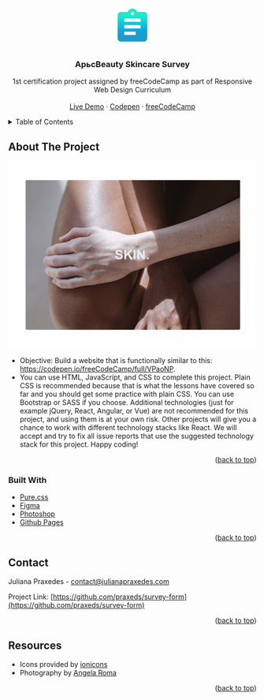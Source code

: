 <div id="top"></div>
<!-- PROJECT LOGO -->
<br />
<div align="center">
  <a href="https://github.com/othneildrew/Best-README-Template">
    <img src="assets/assignment_black_24dp.png" alt="Logo" width="80" height="80">
  </a>

  <h3 align="center">AрьсBeauty Skincare Survey</h3>

  <p align="center">
    1st certification project assigned by freeCodeCamp as part of Responsive Web Design Curriculum
    <br />
    <br />
    <a href="https://praxeds.github.io/survey-form/">Live Demo</a>
    ·
    <a href="https://codepen.io/praxeds/pen/VwXLxxv">Codepen</a>
    ·
    <a href="https://www.freecodecamp.org/">freeCodeCamp</a>
  </p>
</div>



<!-- TABLE OF CONTENTS -->
<details>
  <summary>Table of Contents</summary>
  <ol>
    <li>
      <a href="#about-the-project">About The Project</a>
      <ul>
        <li><a href="#built-with">Built With</a></li>
      </ul>
    </li>
    <li><a href="#contact">Contact</a></li>
    <li><a href="#resources">Resources</a></li>
  </ol>
</details>



<!-- ABOUT THE PROJECT -->
## About The Project

![alt text](assets/screenshot.gif)

* Objective: Build a website that is functionally similar to this: https://codepen.io/freeCodeCamp/full/VPaoNP.
* You can use HTML, JavaScript, and CSS to complete this project. Plain CSS is recommended because that is what the lessons have covered so far and you should get some practice with plain CSS. You can use Bootstrap or SASS if you choose. Additional technologies (just for example jQuery, React, Angular, or Vue) are not recommended for this project, and using them is at your own risk. Other projects will give you a chance to work with different technology stacks like React. We will accept and try to fix all issue reports that use the suggested technology stack for this project. Happy coding!

<p align="right">(<a href="#top">back to top</a>)</p>



### Built With

* [Pure.css](https://purecss.io/)
* [Figma](https://www.figma.com/)
* [Photoshop](https://www.adobe.com/products/photoshop.html)
* [Github Pages](https://pages.github.com/)

<p align="right">(<a href="#top">back to top</a>)</p>


<!-- CONTACT -->
## Contact

Juliana Praxedes - contact@julianapraxedes.com

Project Link: [https://github.com/praxeds/survey-form](https://github.com/praxeds/survey-form)

<p align="right">(<a href="#top">back to top</a>)</p>



<!-- Resources -->
## Resources

* Icons provided by [ionicons](https://ionic.io/ionicons)
* Photography by [Angela Roma](https://www.pexels.com/@angela-roma/)

<p align="right">(<a href="#top">back to top</a>)</p>
